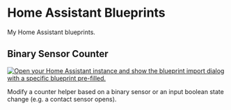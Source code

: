 # Home Assistant Blueprints
My Home Assistant blueprints.

## Binary Sensor Counter
[![Open your Home Assistant instance and show the blueprint import dialog with a specific blueprint pre-filled.](https://my.home-assistant.io/badges/blueprint_import.svg)](https://my.home-assistant.io/redirect/blueprint_import/?blueprint_url=https://github.com/DemianWright/home-assistant/blob/main/blueprints/automation/demianwright/binary_sensor_counter.yaml)

Modify a counter helper based on a binary sensor or an input boolean state change (e.g. a contact sensor opens).
